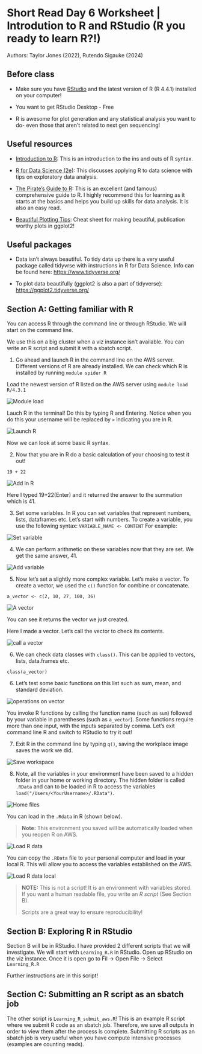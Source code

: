 # Short Read Day 6 Worksheet | Introdution to R and RStudio (R you ready to learn R?!)

Authors: Taylor Jones (2022), Rutendo Sigauke (2024)

## Before class

- Make sure you have [RStudio](https://www.rstudio.com/products/rstudio/download/) and the latest version of R (R 4.4.1) installed on your computer!

- You want to get RStudio Desktop - Free

- R is awesome for plot generation and any statistical analysis you want to do- even those that aren’t related to next gen sequencing!

## Useful resources

- [Introduction to R](https://cran.r-project.org/doc/manuals/r-release/R-intro.pdf): This is an introduction to the ins and outs of R syntax.

- [R for Data Science (2e)](https://r4ds.hadley.nz/): This discusses applying R to data science with tips on exploratory data analysis.

- [The Pirate’s Guide to R](https://bookdown.org/ndphillips/YaRrr/): This is an excellent (and famous) comprehensive guide to R. I highly recommend this for learning as it starts at the basics and helps you build up skills for data analysis. It is also an easy read.

- [Beautiful Plotting Tips](http://zevross.com/blog/2014/08/04/beautiful-plotting-in-r-a-ggplot2-cheatsheet-3/): Cheat sheet for making beautiful, publication worthy plots in ggplot2!

## Useful packages

- Data isn’t always beautiful. To tidy data up there is a very useful package called tidyvrse with instructions in R for Data Science. Info can be found here: https://www.tidyverse.org/

- To plot data beautifully (ggplot2 is also a part of tidyverse): https://ggplot2.tidyverse.org/

## Section A: Getting familiar with R

You can access R through the command line or through RStudio. We will start on the command line. 

We use this on a big cluster when a viz instance isn’t available. You can write an R script and submit it with a sbatch script. 

1. Go ahead and launch R in the command line on the AWS server. Different versions of R are already installed. We can check which R is installed by running `module spider R`

Load the newest version of R listed on the AWS server using `module load R/4.3.1`

![Module load](images/module_load_R.png)

Lauch R in the terminal! Do this by typing R and Entering. Notice when you do this your username will be replaced by `>` indicating you are in R.

![Launch R](images/launch_r.png)

Now we can look at some basic R syntax.

2. Now that you are in R do a basic calculation of your choosing to test it out!

```
19 + 22
```

![Add in R](images/adding_in_R.png)

Here I typed 19+22(Enter) and it returned the answer to the summation which is 41.

3.  Set some variables. In R you can set variables that represent numbers, lists, dataframes etc. Let’s start
with numbers. To create a variable, you use the following syntax: `VARIABLE_NAME <- CONTENT` For example:

![Set variable](images/set_variables_R.png)

4. We can perform arithmetic on these variables now that they are set. We get the same answer, 41.

![Add variable](images/add_numeric_variables_R.png)

5. Now let’s set a slightly more complex variable. Let’s make a vector. To create a vector, we used the `c()` function for combine or concatenate. 

```
a_vector <- c(2, 10, 27, 100, 36)
```

![A vector](images/create_cvector.png)

You can see it returns the vector we just created.

Here I made a vector. Let’s call the vector to check its contents.

![call a vector](images/call_a_vector.png)

6. We can check data classes with `class()`. This can be applied to vectors, lists, data.frames etc.

```
class(a_vector)
```

6. Let’s test some basic functions on this list such as sum, mean, and standard deviation.

![operations on vector](images/operations_on_vector.png)

You invoke R functions by calling the function name (such as `sum`) followed by your variable in parentheses (such as `a_vector`). Some functions require more than one input, with the inputs separated by comma. Let’s exit command line R and switch to RStudio to try it out!

7. Exit R in the command line by typing `q()`, saving the workplace image saves the work we did.

![Save workspace](images/save_workspace.png)

8. Note, all the variables in your environment have been saved to a hidden folder in your home or working directory. The hidden folder is called `.RData` and can to be loaded in R to access the variables `load("/Users/<YourUsername>/.RData")`. 

![Home files](images/user_home.png)

You can load in the `.Rdata` in R (shown below).

> **Note:** This environment you saved will be automatically loaded when you reopen R on AWS.

![Load R data](images/load_Rdata.png)

You can copy the `.RData` file to your personal computer and load in your local R. This will allow you to access the variables established on the AWS.

![Load R data local](images/load_RData_local.png)

> **NOTE:** This is not a script! It is an environment with variables stored. If you want a human readable file, you write an *R script* (See Section B).
>
> Scripts are a great way to ensure reproducibility!

## Section B: Exploring R in RStudio

Section B will be in RStudio. I have provided 2 different scripts that we will investigate. We will start with `Learning_R.R` in RStudio.
Open up RStudio on the viz instance. Once it is open go to Fil -> Open File -> Select `Learning_R.R` 

Further instructions are in this script!

## Section C: Submitting an R script as an sbatch job

The other script is `Learning_R_submit_aws.R`! This is an example R script where we submit R code as an sbatch job. Therefore, we save all outputs in order to view them after the process is complete. Submitting R scripts as an sbatch job is very useful when you have compute intensive processes (examples are counting reads).
